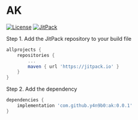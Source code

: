# AK

[![License](https://img.shields.io/badge/License-Apache--2.0-blue.svg)](https://github.com/y4n9b0/ak/blob/master/LICENSE)
[![JitPack](https://jitpack.io/v/y4n9b0/ak.svg)](https://jitpack.io/#/y4n9b0/ak)

Step 1. Add the JitPack repository to your build file
```groovy
allprojects {
	repositories {
		...
		maven { url 'https://jitpack.io' }
	}
}
```

Step 2. Add the dependency
```groovy
dependencies {
    implementation 'com.github.y4n9b0:ak:0.0.1'
}
```